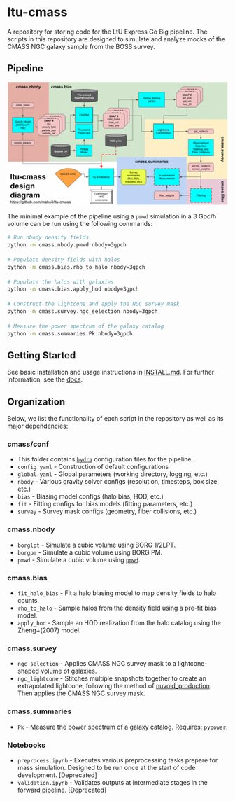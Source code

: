 # ltu-cmass
A repository for storing code for the LtU Express Go Big pipeline. The scripts in this repository are designed to simulate and analyze mocks of the CMASS NGC galaxy sample from the BOSS survey.

## Pipeline
![CMASS Pipeline](docs/pipeline.png)

The minimal example of the pipeline using a `pmwd` simulation in a 3 Gpc/h volume can be run using the following commands:
```bash
# Run nbody density fields
python -m cmass.nbody.pmwd nbody=3gpch

# Populate density fields with halos
python -m cmass.bias.rho_to_halo nbody=3gpch

# Populate the halos with galaxies
python -m cmass.bias.apply_hod nbody=3gpch

# Construct the lightcone and apply the NGC survey mask
python -m cmass.survey.ngc_selection nbody=3gpch

# Measure the power spectrum of the galaxy catalog
python -m cmass.summaries.Pk nbody=3gpch
```

## Getting Started
See basic installation and usage instructions in [INSTALL.md](INSTALL.md). For further information, see the [docs](./docs).


## Organization

Below, we list the functionality of each script in the repository as well as its major dependencies:

### cmass/conf
- This folder contains [`hydra`](https://hydra.cc/docs/tutorials/basic/your_first_app/simple_cli/) configuration files for the pipeline. 
- `config.yaml` - Construction of default configurations
- `global.yaml` - Global parameters (working directory, logging, etc.)
- `nbody` - Various gravity solver configs (resolution, timesteps, box size, etc.)
- `bias` - Biasing model configs (halo bias, HOD, etc.)
- `fit` - Fitting configs for bias models (fitting parameters, etc.)
- `survey` - Survey mask configs (geometry, fiber collisions, etc.)




### cmass.nbody
- `borglpt` - Simulate a cubic volume using BORG 1/2LPT. 
- `borgpm` - Simulate a cubic volume using BORG PM. 
- `pmwd` - Simulate a cubic volume using [`pmwd`](https://github.com/eelregit/pmwd/tree/master).

### cmass.bias
- `fit_halo_bias` - Fit a halo biasing model to map density fields to halo counts. 
- `rho_to_halo` - Sample halos from the density field using a pre-fit bias model. 
- `apply_hod` - Sample an HOD realization from the halo catalog using the Zheng+(2007) model. 

### cmass.survey
- `ngc_selection` - Applies CMASS NGC survey mask to a lightcone-shaped volume of galaxies. 
- `ngc_lightcone` - Stitches multiple snapshots together to create an extrapolated lightcone, following the method of [nuvoid_production](https://github.com/leanderthiele/nuvoid_production). Then applies the CMASS NGC survey mask.

### cmass.summaries
- `Pk` - Measure the power spectrum of a galaxy catalog. Requires: `pypower`.

### Notebooks
- `preprocess.ipynb` -  Executes various preprocessing tasks prepare for mass simulation. Designed to be run once at the start of code development. [Deprecated]
- `validation.ipynb` - Validates outputs at intermediate stages in the forward pipeline. [Deprecated]
